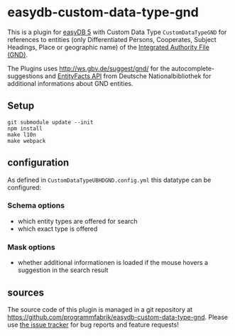 # easydb-custom-data-type-gnd

This is a plugin for [easyDB 5](http://5.easydb.de/) with Custom Data Type
`CustomDataTypeGND` for references to entities (only Differentiated Persons,
Cooperates, Subject Headings, Place or geographic name) of the [Integrated
Authority File (GND)](https://en.wikipedia.org/wiki/Integrated_Authority_File).

The Plugins uses <http://ws.gbv.de/suggest/gnd/> for the
autocomplete-suggestions and [EntityFacts
API](<http://www.dnb.de/DE/Wir/Projekte/Abgeschlossen/entityFacts.html>) from
Deutsche Nationalbibliothek for additional informations about GND entities.

## Setup

```
git submodule update --init
npm install
make l10n
make webpack
```


## configuration

As defined in `CustomDataTypeUBHDGND.config.yml` this datatype can be configured:

### Schema options

* which entity types are offered for search
* which exact type is offered

### Mask options

* whether additional informationen is loaded if the mouse hovers a suggestion in the search result

## sources

The source code of this plugin is managed in a git repository at
<https://github.com/programmfabrik/easydb-custom-data-type-gnd>. Please use
[the issue
tracker](https://github.com/programmfabrik/easydb-custom-data-type-gnd/issues)
for bug reports and feature requests!

